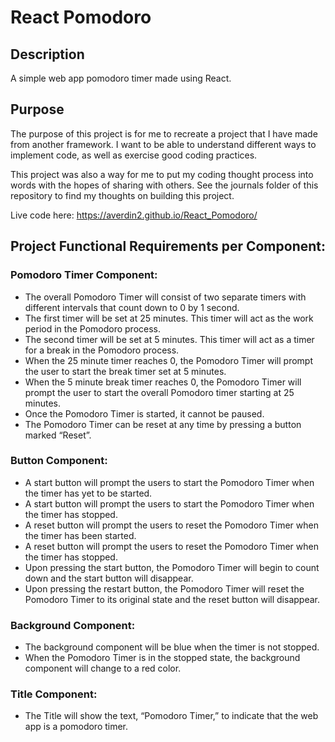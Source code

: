 # React Pomodoro

## Description

A simple web app pomodoro timer made using React.

## Purpose

The purpose of this project is for me to recreate a project that I have made from another framework. I want to be able to understand different ways to implement code, as well as exercise good coding practices.

This project was also a way for me to put my coding thought process into words with the hopes of sharing with others. See the journals folder of this repository to find my thoughts on building this project.

Live code here: https://averdin2.github.io/React_Pomodoro/

## Project Functional Requirements per Component:

### Pomodoro Timer Component:

- The overall Pomodoro Timer will consist of two separate timers with different intervals that count down to 0 by 1 second.
- The first timer will be set at 25 minutes. This timer will act as the work period in the Pomodoro process.
- The second timer will be set at 5 minutes. This timer will act as a timer for a break in the Pomodoro process.
- When the 25 minute timer reaches 0, the Pomodoro Timer will prompt the user to start the break timer set at 5 minutes.
- When the 5 minute break timer reaches 0, the Pomodoro Timer will prompt the user to start the overall Pomodoro timer starting at 25 minutes.
- Once the Pomodoro Timer is started, it cannot be paused.
- The Pomodoro Timer can be reset at any time by pressing a button marked “Reset”.

### Button Component:

- A start button will prompt the users to start the Pomodoro Timer when the timer has yet to be started.
- A start button will prompt the users to start the Pomodoro Timer when the timer has stopped.
- A reset button will prompt the users to reset the Pomodoro Timer when the timer has been started.
- A reset button will prompt the users to reset the Pomodoro Timer when the timer has stopped.
- Upon pressing the start button, the Pomodoro Timer will begin to count down and the start button will disappear.
- Upon pressing the restart button, the Pomodoro Timer will reset the Pomodoro Timer to its original state and the reset button will disappear.

### Background Component:

- The background component will be blue when the timer is not stopped.
- When the Pomodoro Timer is in the stopped state, the background component will change to a red color.

### Title Component:

- The Title will show the text, “Pomodoro Timer,” to indicate that the web app is a pomodoro timer.
